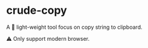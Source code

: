 # crude-copy

A 🚀 light-weight tool focus on copy string to clipboard.

⚠️ Only support modern browser.

